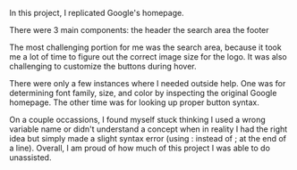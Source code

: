 In this project, I replicated Google's homepage.

There were 3 main components: 
the header
the search area 
the footer

The most challenging portion for me was the search area, 
because it took me a lot of time to figure out the correct 
image size for the logo. It was also challenging to customize
the buttons during hover.

There were only a few instances where I needed outside help. 
One was for determining font family, size, and color by 
inspecting the original Google homepage. The other time was for 
looking up proper button syntax. 

On a couple occassions, I found myself stuck thinking I used a 
wrong variable name or didn't understand a concept when in reality
I had the right idea but simply made a slight syntax error 
(using : instead of ; at the end of a line). Overall, I am proud of 
how much of this project I was able to do unassisted.